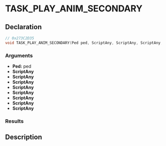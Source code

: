 # TASK_PLAY_ANIM_SECONDARY

## Declaration
```cpp
// 0x273C2D35
void TASK_PLAY_ANIM_SECONDARY(Ped ped, ScriptAny, ScriptAny, ScriptAny, ScriptAny, ScriptAny, ScriptAny, ScriptAny, ScriptAny);
```

### Arguments
- **Ped:** ped
- **ScriptAny**
- **ScriptAny**
- **ScriptAny**
- **ScriptAny**
- **ScriptAny**
- **ScriptAny**
- **ScriptAny**
- **ScriptAny**

### Results

## Description
